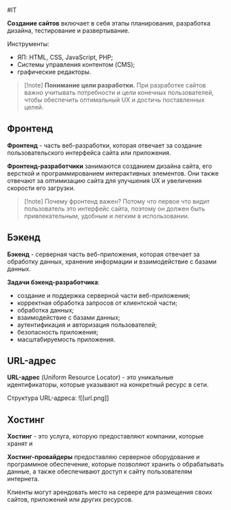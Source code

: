 #IT 

**Создание сайтов** включает в себя этапы планирования, разработка дизайна, тестирование и развертывание.

Инструменты: 
- ЯП: HTML, CSS, JavaScript, PHP;
- Системы управления контентом (CMS);
- графические редакторы.

>[!note] **Понимание цели разработки.** 
>При разработке сайтов важно учитывать потребности и цели конечных пользователей, чтобы обеспечить оптимальный UX и достичь поставленных целей.


## Фронтенд

**Фронтенд** - часть веб-разработки, которая отвечает за создание пользовательского интерфейса сайта или приложения. 

**Фронтенд-разработчики** занимаются созданием дизайна сайта, его версткой и программированием интерактивных элементов. Они также отвечают за оптимизацию сайта для улучшения UX и увеличения скорости его загрузки.

> [!note] Почему фронтенд важен?
> Потому что первое что видит пользователь это интерфейс сайта, поэтому он должен быть привлекательным, удобным и легким в использовании.

## Бэкенд

**Бэкенд** - серверная часть веб-приложения, которая отвечает за обработку данных, хранение информации и взаимодействие с базами данных. 

**Задачи бэкенд-разработчика**:
- создание и поддержка серверной части веб-приложения;
- корректная обработка запросов от клиентской части;
- обработка данных;
- взаимодействие с базами данных;
- аутентификация и авторизация пользователей;
- безопасность приложения;
- масштабируемость приложения.



## URL-адрес

**URL-адрес** (Uniform Resource Locator) - это уникальные идентификаторы, которые указывают на конкретный  ресурс в сети.

Структура URL-адреса:
![[url.png]]

## Хостинг

**Хостинг** - это услуга, которую предоставляют компании, которые хранят и

**Хостинг-провайдеры** предоставляю серверное оборудование и программное обеспечение, которые позволяют хранить о обрабатывать данные, а также обеспечивают доступ к сайту пользователям интернета.

Клиенты могут арендовать место на сервере для размещения своих сайтов, приложений или других ресурсов.